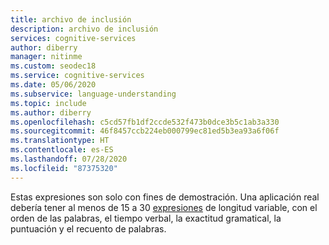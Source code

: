 ```yaml
---
title: archivo de inclusión
description: archivo de inclusión
services: cognitive-services
author: diberry
manager: nitinme
ms.custom: seodec18
ms.service: cognitive-services
ms.date: 05/06/2020
ms.subservice: language-understanding
ms.topic: include
ms.author: diberry
ms.openlocfilehash: c5cd57fb1df2ccde532f473b0dce3b5c1ab3a330
ms.sourcegitcommit: 46f8457ccb224eb000799ec81ed5b3ea93a6f06f
ms.translationtype: HT
ms.contentlocale: es-ES
ms.lasthandoff: 07/28/2020
ms.locfileid: "87375320"
---
```

Estas expresiones son solo con fines de demostración. Una aplicación real debería tener al menos de 15 a 30 [expresiones](../luis-concept-utterance.md) de longitud variable, con el orden de las palabras, el tiempo verbal, la exactitud gramatical, la puntuación y el recuento de palabras.